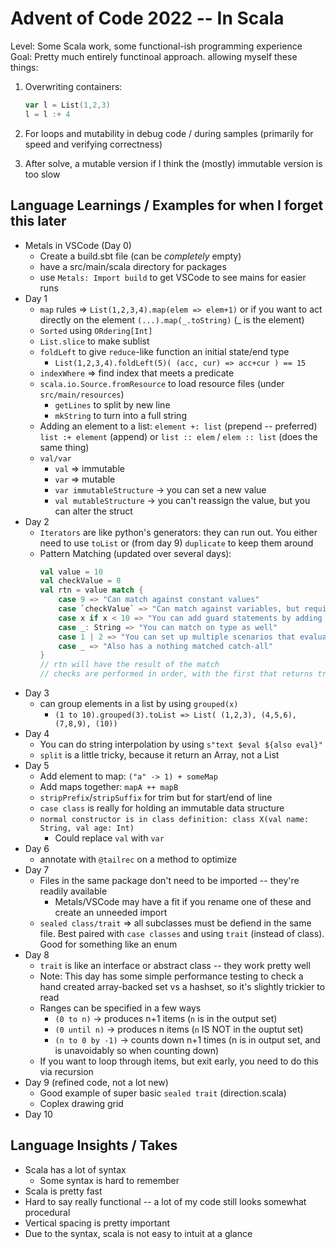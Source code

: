 # Advent of Code 2022 -- In Scala

Level: Some Scala work, some functional-ish programming experience
Goal: Pretty much entirely functinoal approach. allowing myself these things:

1. Overwriting containers:

   ```scala
   var l = List(1,2,3)
   l = l :+ 4
   ```
2. For loops and mutability in debug code / during samples (primarily for speed and verifying correctness)
3. After solve, a mutable version if I think the (mostly) immutable version is too slow

## Language Learnings / Examples for when I forget this later

* Metals in VSCode (Day 0)
  * Create a build.sbt file (can be _completely_ empty)
  * have a src/main/scala directory for packages
  * use `Metals: Import build` to get VSCode to see mains for easier runs
* Day 1
  * `map` rules => `List(1,2,3,4).map(elem => elem+1)` or if you want to act directly on the element `(...).map(_.toString)` (_ is the element)
  * `Sorted` using `ORdering[Int]`
  * `List.slice` to make sublist
  * `foldLeft` to give `reduce`-like function an initial state/end type
    * `List(1,2,3,4).foldLeft(5)( (acc, cur) => acc+cur ) == 15`
  * `indexWhere` => find index that meets a predicate
  * `scala.io.Source.fromResource` to load resource files (under `src/main/resources`)
    * `getLines` to split by new line
    * `mkString` to turn into a full string
  * Adding an element to a list: `element +: list` (prepend -- preferred) `list :+ element` (append) or `list :: elem` / `elem :: list` (does the same thing)
  * `val/var`
    * `val` => immutable
    * `var` => mutable 
    * `var immutableStructure` -> you can set a new value 
    * `val mutableStructure` -> you can't reassign the value, but you can alter the struct
* Day 2
  * `Iterators` are like python's generators: they can run out. You either need to use `toList` or (from day 9) `duplicate` to keep them around
  * Pattern Matching (updated over several days):
    ```scala
    val value = 10 
    val checkValue = 8
    val rtn = value match {
        case 9 => "Can match against constant values"
        case `checkValue` => "Can match against variables, but requires special syntax"
        case x if x < 10 => "You can add guard statements by adding `if` after value"
        case _: String => "You can match on type as well"
        case 1 | 2 => "You can set up multiple scenarios that evaluate to the same result by using |"
        case _ => "Also has a nothing matched catch-all"
    }
    // rtn will have the result of the match
    // checks are performed in order, with the first that returns true being the case that's evaluated
    ```
* Day 3
  * can group elements in a list by using `grouped(x)`
    * `(1 to 10).grouped(3).toList => List( (1,2,3), (4,5,6), (7,8,9), (10)) `
* Day 4
  * You can do string interpolation by using `s"text $eval ${also eval}"`
  * `split` is a little tricky, because it return an Array, not a List
* Day 5
  * Add element to map: `("a" -> 1) + someMap`
  * Add maps together: `mapA ++ mapB`
  * `stripPrefix`/`stripSuffix` for trim but for start/end of line
  * `case class` is really for holding an immutable data structure
  * `normal constructor is in class definition: class X(val name: String, val age: Int)`
    * Could replace `val` with `var`
* Day 6
  * annotate with `@tailrec` on a method to optimize
* Day 7
  * Files in the same package don't need to be imported -- they're readily available
    * Metals/VSCode may have a fit if you rename one of these and create an unneeded import
  * `sealed class/trait` => all subclasses must be defiend in the same file. Best paired with `case classes` and using `trait` (instead of class). Good for something like an enum
* Day 8
  * `trait` is like an interface or abstract class -- they work pretty well
  * Note: This day has some simple performance testing to check a hand created array-backed set vs a hashset, so it's slightly trickier to read  
  * Ranges can be specified in a few ways
    * `(0 to n)` -> produces n+1 items (`n` is in the output set)
    * `(0 until n)` -> produces n items (`n` IS NOT in the ouptut set)
    * `(n to 0 by -1)` -> counts down n+1 times (n is in output set, and is unavoidably so when counting down)
  * If you want to loop through items, but exit early, you need to do this via recursion
* Day 9 (refined code, not a lot new)
  * Good example of super basic `sealed trait` (direction.scala)
  * Coplex drawing grid
* Day 10

## Language Insights / Takes

* Scala has a lot of syntax
  * Some syntax is hard to remember
* Scala is pretty fast
* Hard to say really functional -- a lot of my code still looks somewhat procedural
* Vertical spacing is pretty important
* Due to the syntax, scala is not easy to intuit at a glance